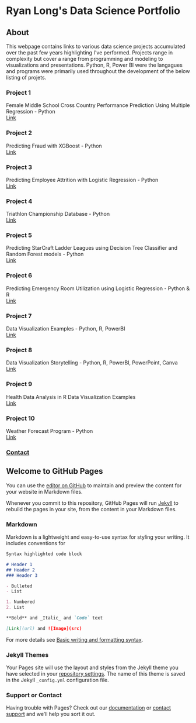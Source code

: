 # Ryan Long's Data Science Portfolio

## About
This webpage contains links to various data science projects accumulated over the past few years highlighting I've performed. Projects range in complexity but cover a range from programming and modeling to visualizations and presentations. Python, R, Power BI were the langagues and programs were primarily used throughout the development of the below listing of projets.

### Project 1
Female Middle School Cross Country Performance Prediction Using Multiple Regression - Python  
[Link](https://github.com/rplong402/portfolio/tree/main/Ref_01)

### Project 2
Predicting Fraud with XGBoost - Python  
[Link](https://github.com/rplong402/portfolio/tree/main/Ref_02)

### Project 3
Predicting Employee Attrition with Logistic Regression - Python  
[Link](https://github.com/rplong402/portfolio/tree/main/Ref_03)

### Project 4
Triathlon Championship Database - Python  
[Link](https://github.com/rplong402/portfolio/tree/main/Ref_04)

### Project 5
Predicting StarCraft Ladder Leagues using Decision Tree Classifier and Random Forest models - Python  
[Link](https://github.com/rplong402/portfolio/tree/main/Ref_05)

### Project 6
Predicting Emergency Room Utilization using Logistic Regression - Python & R  
[Link](https://github.com/rplong402/portfolio/tree/main/Ref_06)

### Project 7
Data Visualization Examples - Python, R, PowerBI  
[Link](https://github.com/rplong402/portfolio/tree/main/Ref_07)

### Project 8
Data Visualization Storytelling - Python, R, PowerBI, PowerPoint, Canva  
[Link](https://github.com/rplong402/portfolio/tree/main/Ref_08)

### Project 9
Health Data Analysis in R Data Visualization Examples  
[Link](https://github.com/rplong402/portfolio/tree/main/Ref_09)

### Project 10
Weather Forecast Program - Python  
[Link](https://github.com/rplong402/portfolio/tree/main/Ref_10)

### [Contact](mailto:rlong@my365.bellevue.edu)





## Welcome to GitHub Pages

You can use the [editor on GitHub](https://github.com/rplong402/portfolio/edit/main/README.md) to maintain and preview the content for your website in Markdown files.

Whenever you commit to this repository, GitHub Pages will run [Jekyll](https://jekyllrb.com/) to rebuild the pages in your site, from the content in your Markdown files.

### Markdown

Markdown is a lightweight and easy-to-use syntax for styling your writing. It includes conventions for

```markdown
Syntax highlighted code block

# Header 1
## Header 2
### Header 3

- Bulleted
- List

1. Numbered
2. List

**Bold** and _Italic_ and `Code` text

[Link](url) and ![Image](src)
```

For more details see [Basic writing and formatting syntax](https://docs.github.com/en/github/writing-on-github/getting-started-with-writing-and-formatting-on-github/basic-writing-and-formatting-syntax).

### Jekyll Themes

Your Pages site will use the layout and styles from the Jekyll theme you have selected in your [repository settings](https://github.com/rplong402/portfolio/settings/pages). The name of this theme is saved in the Jekyll `_config.yml` configuration file.

### Support or Contact

Having trouble with Pages? Check out our [documentation](https://docs.github.com/categories/github-pages-basics/) or [contact support](https://support.github.com/contact) and we’ll help you sort it out.
